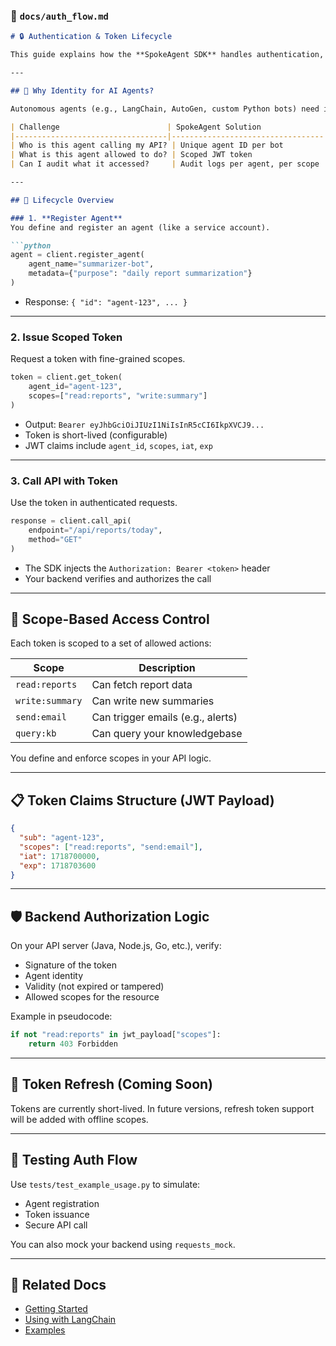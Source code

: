 ### 📄 `docs/auth_flow.md`

````markdown
# 🔒 Authentication & Token Lifecycle

This guide explains how the **SpokeAgent SDK** handles authentication, agent registration, and access control using secure JWT tokens.

---

## 🧠 Why Identity for AI Agents?

Autonomous agents (e.g., LangChain, AutoGen, custom Python bots) need identity just like users:

| Challenge                        | SpokeAgent Solution              |
|----------------------------------|----------------------------------|
| Who is this agent calling my API? | Unique agent ID per bot         |
| What is this agent allowed to do? | Scoped JWT token                |
| Can I audit what it accessed?     | Audit logs per agent, per scope |

---

## 🔁 Lifecycle Overview

### 1. **Register Agent**
You define and register an agent (like a service account).

```python
agent = client.register_agent(
    agent_name="summarizer-bot",
    metadata={"purpose": "daily report summarization"}
)
````

* Response: `{ "id": "agent-123", ... }`

---

### 2. **Issue Scoped Token**

Request a token with fine-grained scopes.

```python
token = client.get_token(
    agent_id="agent-123",
    scopes=["read:reports", "write:summary"]
)
```

* Output: `Bearer eyJhbGciOiJIUzI1NiIsInR5cCI6IkpXVCJ9...`
* Token is short-lived (configurable)
* JWT claims include `agent_id`, `scopes`, `iat`, `exp`

---

### 3. **Call API with Token**

Use the token in authenticated requests.

```python
response = client.call_api(
    endpoint="/api/reports/today",
    method="GET"
)
```

* The SDK injects the `Authorization: Bearer <token>` header
* Your backend verifies and authorizes the call

---

## 🔐 Scope-Based Access Control

Each token is scoped to a set of allowed actions:

| Scope           | Description                       |
| --------------- | --------------------------------- |
| `read:reports`  | Can fetch report data             |
| `write:summary` | Can write new summaries           |
| `send:email`    | Can trigger emails (e.g., alerts) |
| `query:kb`      | Can query your knowledgebase      |

You define and enforce scopes in your API logic.

---

## 📋 Token Claims Structure (JWT Payload)

```json
{
  "sub": "agent-123",
  "scopes": ["read:reports", "send:email"],
  "iat": 1718700000,
  "exp": 1718703600
}
```

---

## 🛡️ Backend Authorization Logic

On your API server (Java, Node.js, Go, etc.), verify:

* Signature of the token
* Agent identity
* Validity (not expired or tampered)
* Allowed scopes for the resource

Example in pseudocode:

```python
if not "read:reports" in jwt_payload["scopes"]:
    return 403 Forbidden
```

---

## 🔄 Token Refresh (Coming Soon)

Tokens are currently short-lived. In future versions, refresh token support will be added with offline scopes.

---

## 🧪 Testing Auth Flow

Use `tests/test_example_usage.py` to simulate:

* Agent registration
* Token issuance
* Secure API call

You can also mock your backend using `requests_mock`.

---

## 📎 Related Docs

* [Getting Started](./getting_started.md)
* [Using with LangChain](./using_with_langchain.md)
* [Examples](./examples.md)

```
